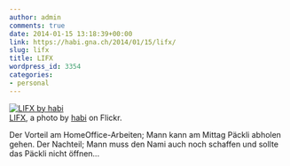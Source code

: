 ```yaml
---
author: admin
comments: true
date: 2014-01-15 13:18:39+00:00
link: https://habi.gna.ch/2014/01/15/lifx/
slug: lifx
title: LIFX
wordpress_id: 3354
categories:
- personal
---
```


[![LIFX by habi](http://farm3.staticflickr.com/2824/11963845773_1f70f12c31.jpg)](https://www.flickr.com/photos/habi/11963845773/)  
[LIFX](https://www.flickr.com/photos/habi/11963845773/), a photo by [habi](https://www.flickr.com/photos/habi/) on Flickr.

Der Vorteil am HomeOffice-Arbeiten; Mann kann am Mittag Päckli abholen gehen. Der Nachteil; Mann muss den Nami auch noch schaffen und sollte das Päckli nicht öffnen...
